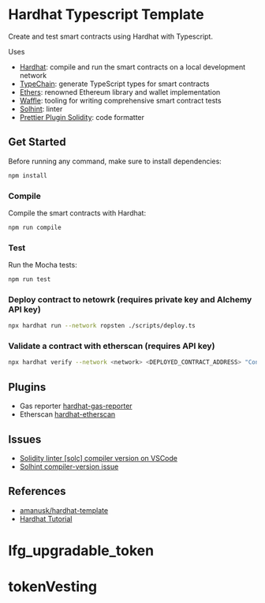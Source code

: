 # Hardhat Typescript Template

Create and test smart contracts using Hardhat with Typescript.

Uses

- [Hardhat](https://github.com/nomiclabs/hardhat): compile and run the smart contracts on a local development network
- [TypeChain](https://github.com/ethereum-ts/TypeChain): generate TypeScript types for smart contracts
- [Ethers](https://github.com/ethers-io/ethers.js/): renowned Ethereum library and wallet implementation
- [Waffle](https://github.com/EthWorks/Waffle): tooling for writing comprehensive smart contract tests
- [Solhint](https://github.com/protofire/solhint): linter
- [Prettier Plugin Solidity](https://github.com/prettier-solidity/prettier-plugin-solidity): code formatter

## Get Started

Before running any command, make sure to install dependencies:

```sh
npm install
```

### Compile

Compile the smart contracts with Hardhat:

```sh
npm run compile
```

### Test

Run the Mocha tests:

```sh
npm run test
```

### Deploy contract to netowrk (requires private key and Alchemy API key)

```sh
npx hardhat run --network ropsten ./scripts/deploy.ts
```

### Validate a contract with etherscan (requires API key)

```sh
npx hardhat verify --network <network> <DEPLOYED_CONTRACT_ADDRESS> "Constructor argument 1"
```

## Plugins

- Gas reporter [hardhat-gas-reporter](https://hardhat.org/plugins/hardhat-gas-reporter.html)
- Etherscan [hardhat-etherscan](https://hardhat.org/plugins/nomiclabs-hardhat-etherscan.html)

## Issues

- [Solidity linter [solc] compiler version on VSCode](https://ethereum.stackexchange.com/questions/46158/solved-how-to-change-solidity-linter-solc-compiler-version-in-visual-studio-c)
- [Solhint compiler-version issue](https://github.com/protofire/solhint/issues/230)

## References

- [amanusk/hardhat-template](https://github.com/amanusk/hardhat-template)
- [Hardhat Tutorial](https://hardhat.org/tutorial/)
# lfg_upgradable_token
# tokenVesting

